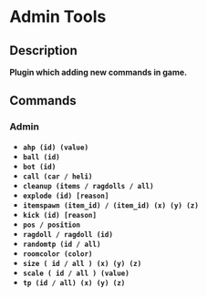# Admin Tools
## Description
**Plugin which adding new commands in game.**
## Commands
### Admin
+ **``ahp (id) (value)``**  
+ **``ball (id)``**  
+ **``bot (id)``**  
+ **``call (car / heli)``**
+ **``cleanup (items / ragdolls / all)``**
+ **``explode (id) [reason]``**
+ **``itemspawn (item_id) / (item_id) (x) (y) (z)``**
+ **``kick (id) [reason]``**
+ **``pos / position``**
+ **``ragdoll / ragdoll (id)``**
+ **``randomtp (id / all)``**
+ **``roomcolor (color)``**
+ **``size ( id / all ) (x) (y) (z)``**
+ **``scale ( id / all ) (value)``**
+ **``tp (id / all) (x) (y) (z)``**
